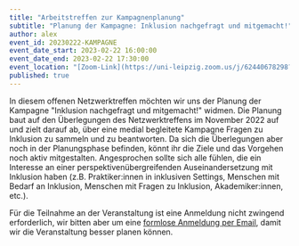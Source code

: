```yaml
---
title: "Arbeitstreffen zur Kampagnenplanung"
subtitle: "Planung der Kampagne: Inklusion nachgefragt und mitgemacht!"
author: alex
event_id: 20230222-KAMPAGNE
event_date_start: 2023-02-22 16:00:00
event_date_end: 2023-02-22 17:30:00
event_location: "[Zoom-Link](https://uni-leipzig.zoom.us/j/62440678298?pwd=MmxucjBSejdlZEVacitCekVoNGMwQT09)"
published: true
---
```


In diesem offenen Netzwerktreffen möchten wir uns der Planung der Kampagne "Inklusion nachgefragt und mitgemacht!" widmen. Die Planung baut auf den Überlegungen des Netzwerktreffens im November 2022 auf und zielt darauf ab, über eine medial begleitete Kampagne Fragen zu Inklusion zu sammeln und zu beantworten. Da sich die Überlegungen aber noch in der Planungsphase befinden, könnt ihr die Ziele und das Vorgehen noch aktiv mitgestalten. Angesprochen sollte sich  alle fühlen, die ein Interesse an einer perspektivenübergreifenden Auseinandersetzung mit Inklusion haben (z.B. Praktiker:innen in inklusiven Settings, Menschen mit Bedarf an Inklusion, Menschen mit Fragen zu Inklusion, Akademiker:innen, etc.).

Für die Teilnahme an der Veranstaltung ist eine Anmeldung nicht zwingend erforderlich, wir bitten aber um eine [formlose Anmeldung per Email](mailto:sekretariat@inklusion.network), damit wir die Veranstaltung besser planen können. 